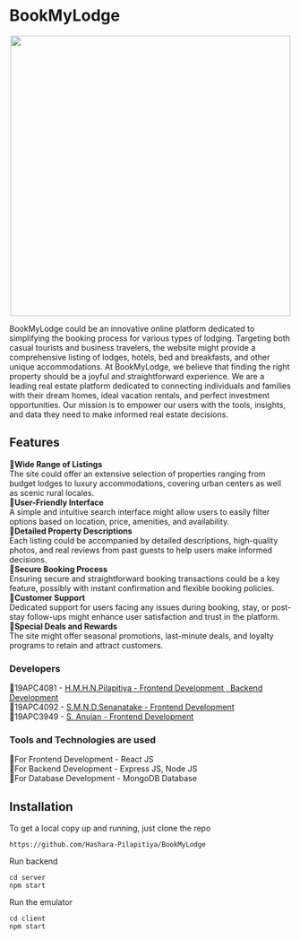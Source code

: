 # BookMyLodge
<p align=center>
   <img width="500px" height="500px" src="https://github.com/Hashara-Pilapitiya/BookMyLodge/assets/125852444/693e1032-b64f-43b0-977e-5655fb20b651"

>
</p>


BookMyLodge could be an innovative online platform dedicated to simplifying the booking process for various types of lodging. Targeting both casual tourists and business travelers, the website might provide a comprehensive listing of lodges, hotels, bed and breakfasts, and other unique accommodations. At BookMyLodge, we believe that finding the right property should be a joyful and straightforward experience. We are a leading real estate platform dedicated to connecting individuals and families with their dream homes, ideal vacation rentals, and perfect investment opportunities. Our mission is to empower our users with the tools, insights, and data they need to make informed real estate decisions.

## Features
💠<b>Wide Range of Listings </b></br>
The site could offer an extensive selection of properties ranging from budget lodges to luxury accommodations, covering urban centers as well as scenic rural locales.</br>
💠<b>User-Friendly Interface</b></br>
A simple and intuitive search interface might allow users to easily filter options based on location, price, amenities, and availability.</br>
💠<b>Detailed Property Descriptions</b></br>
Each listing could be accompanied by detailed descriptions, high-quality photos, and real reviews from past guests to help users make informed decisions. </br>
💠<b>Secure Booking Process</b></br>
Ensuring secure and straightforward booking transactions could be a key feature, possibly with instant confirmation and flexible booking policies.</br>
💠<b>Customer Support</b></br>
Dedicated support for users facing any issues during booking, stay, or post-stay follow-ups might enhance user satisfaction and trust in the platform.</br>
💠<b>Special Deals and Rewards</b></br>
The site might offer seasonal promotions, last-minute deals, and loyalty programs to retain and attract customers.</br>

### Developers
💠19APC4081 - <a href='https://github.com/Hashara-Pilapitiya'> H.M.H.N.Pilapitiya - Frontend Development , Backend Development</a></br>
💠19APC4092 - <a href=''> S.M.N.D.Senanatake - Frontend Development</a></br>
💠19APC3949 - <a href=''> S. Anujan - Frontend Development</a></br>

### Tools and Technologies are used
💠For Frontend Development - React JS</br>
💠For Backend Development - Express JS, Node JS</br>
💠For Database Development - MongoDB Database</br>

## Installation
To get a local copy up and running, just clone the repo
```
https://github.com/Hashara-Pilapitiya/BookMyLodge
```
Run backend
```
cd server
npm start
```
Run the emulator
```
cd client
npm start
```
